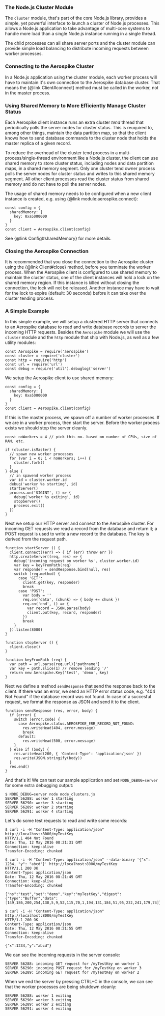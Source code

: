 ### The Node.js Cluster Module

The `cluster` module, that's part of the core Node.js library, provides a
simple, yet powerful interface to launch a cluster of Node.js processes. This
allows a Node.js application to take advantage of multi-core systems to handle
more load than a single Node.js instance running in a single thread.

The child processes can all share server ports and the cluster module can provide
simple load balancing to distribute incoming requests between worker processes.

### Connecting to the Aerospike Cluster

In a Node.js application using the cluster module, each worker process will
have to maintain it's own connection to the Aerospike database cluster. That
means the {@link Client#connect} method must be called in the worker, not in
the master process.

### Using Shared Memory to More Efficiently Manage Cluster Status

Each Aerospike client instance runs an extra cluster _tend_ thread that
periodically polls the server nodes for cluster status. This is reuquired to,
among other things, maintain the data partition map, so that the client knows
how to send database commands to the cluster node that holds the master replica
of a given record.

To reduce the overhead of the cluster tend process in a
multi-process/single-thread environment like a Node.js cluster, the client can
use shared memory to store cluster status, including nodes and data partition
maps, in a shared memory segment. Only one cluster tend owner process polls the
server nodes for cluster status and writes to this shared memory segment. All
other client processes read the cluster status from shared memory and do not
have to poll the server nodes.

The usage of shared memory needs to be configured when a new client instance is
created, e.g. using {@link module:aerospike.connect}:

```
const config = {
  sharedMemory: {
    key: 0xa5000000
  }
}
const client = Aerospike.client(config)
```

See {@link Config#sharedMemory} for more details.

### Closing the Aerospike Connection

It is recommended that you close the connection to the Aerospike cluster using
the {@link Client#close} method, before you terminate the worker process. When
the Aerospike client is configured to use shared memory to maintain the cluster status,
one of the client instances will hold a lock on the shared memory region. If
this instance is killed without closing the connection, the lock will not be
released. Another instance may have to wait for the lock to expire (default: 30
seconds) before it can take over the cluster tending process.

### A Simple Example

In this simple example, we will setup a clustered HTTP server that connects to
an Aerospike database to read and write database records to server the incoming
HTTP requests. Besides the `Aerospike` module we will use the `cluster` module
and the `http` module that ship with Node.js, as well as a few utility modules:

```
const Aerospike = require('aerospike')
const cluster = require('cluster')
const http = require('http')
const url = require('url')
const debug = require('util').debuglog('server')
```

We setup the Aerospike client to use shared memory:

```
const config = {
  sharedMemory: {
    key: 0xa5000000
  }
}
const client = Aerospike.client(config)
```

If this is the master process, we spawn off a number of worker processes. If we
are in a worker process, then start the server. Before the worker process
exists we should stop the server cleanly.

```
const noWorkers = 4 // pick this no. based on number of CPUs, size of RAM, etc.

if (cluster.isMaster) {
  // spawn new worker processes
  for (var i = 0; i < noWorkers; i++) {
    cluster.fork()
  }
} else {
  // in spawend worker process
  var id = cluster.worker.id
  debug('worker %s starting', id)
  startServer()
  process.on('SIGINT', () => {
    debug('worker %s exiting', id)
    stopServer()
    process.exit()
  })
}
```

Next we setup our HTTP server and connect to the Aerospike cluster. For
incoming GET requests we read a record from the database and return it; a POST
request is used to write a new record to the database. The key is derived from
the request path.

```
function startServer () {
  client.connect((err) => { if (err) throw err })
  http.createServer((req, res) => {
    debug('incoming request on worker %s', cluster.worker.id)
    var key = keyFromPath(req)
    var responder = sendResponse.bind(null, res)
    switch (req.method) {
      case 'GET':
        client.get(key, responder)
        break
      case 'POST':
        var body = ''
        req.on('data', (chunk) => { body += chunk })
        req.on('end', () => {
          var record = JSON.parse(body)
          client.put(key, record, responder)
        })
        break
    }
  }).listen(8000)
}

function stopServer () {
  client.close()
}

function keyFromPath (req) {
  var path = url.parse(req.url)['pathname']
  var key = path.slice(1) // remove leading '/'
  return new Aerospike.Key('test', 'demo', key)
}
```

Next we define a method `sendResponse` that send the response back to the
client. If there was an error, we send an HTTP error status code, e.g. "404 Not
Found" if the database record was not found. In case of a succesful request, we
format the response as JSON and send it to the client.

```
function sendResponse (res, error, body) {
  if (error) {
    switch (error.code) {
      case Aerospike.status.AEROSPIKE_ERR_RECORD_NOT_FOUND:
        res.writeHead(404, error.message)
        break
      default:
        res.writeHead(500, error.message)
    }
  } else if (body) {
    res.writeHead(200, { 'Content-Type': 'application/json' })
    res.write(JSON.stringify(body))
  }
  res.end()
}
```

And that's it! We can test our sample application and set `NODE_DEBUG=server` for some extra debugging output:

```
$ NODE_DEBUG=server node node_clusters.js
SERVER 56288: worker 1 starting
SERVER 56290: worker 3 starting
SERVER 56289: worker 2 starting
SERVER 56291: worker 4 starting
```

Let's do some test requests to read and write some records:

```
$ curl -i -H "Content-Type: application/json" http://localhost:8000/myTestKey
HTTP/1.1 404 Not Found
Date: Thu, 12 May 2016 08:21:31 GMT
Connection: keep-alive
Transfer-Encoding: chunked

$ curl -i -H "Content-Type: application/json" --data-binary '{"x": 1234, "y": "abcd"}' http://localhost:8000/myTestKey
HTTP/1.1 200 OK
Content-Type: application/json
Date: Thu, 12 May 2016 08:21:49 GMT
Connection: keep-alive
Transfer-Encoding: chunked

{"ns":"test","set":"demo","key":"myTestKey","digest":{"type":"Buffer","data":[149,186,200,254,138,5,9,52,115,70,1,194,131,184,51,95,232,241,179,74]}}

$ curl -i -H "Content-Type: application/json" http://localhost:8000/myTestKey
HTTP/1.1 200 OK
Content-Type: application/json
Date: Thu, 12 May 2016 08:21:55 GMT
Connection: keep-alive
Transfer-Encoding: chunked

{"x":1234,"y":"abcd"}
```

We can see the incoming requests in the server console:

```
SERVER 56288: incoming GET request for /myTestKey on worker 1
SERVER 56290: incoming POST request for /myTestKey on worker 3
SERVER 56289: incoming GET request for /myTestKey on worker 2
```

When we end the server by pressing CTRL+C in the console, we can see that the worker processes are being shutdown cleanly:

```
SERVER 56288: worker 1 exiting
SERVER 56290: worker 3 exiting
SERVER 56289: worker 2 exiting
SERVER 56291: worker 4 exiting
```
